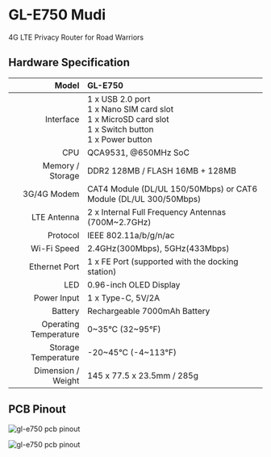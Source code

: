 # GL-E750 Mudi

4G LTE Privacy Router for Road Warriors

## Hardware Specification

|                         Model | GL-E750                                                      |
| ----------------------------: | :----------------------------------------------------------- |
|                     Interface | 1 x USB 2.0 port <br> 1 x Nano SIM card slot <br> 1 x MicroSD card slot <br> 1 x Switch button <br> 1 x Power button |
|                           CPU | QCA9531, @650MHz SoC                                         |
|              Memory / Storage | DDR2 128MB / FLASH 16MB + 128MB                              |
|                   3G/4G Modem | CAT4 Module (DL/UL 150/50Mbps) or CAT6 Module (DL/UL 300/50Mbps) |
|                   LTE Antenna | 2 x Internal Full Frequency Antennas (700M~2.7GHz)           |
|                      Protocol | IEEE 802.11a/b/g/n/ac                                        |
|                   Wi-Fi Speed | 2.4GHz(300Mbps), 5GHz(433Mbps)                               |
|                 Ethernet Port | 1 x FE Port (supported with the docking station)             |
|                           LED | 0.96-inch OLED Display                                       |
|                   Power Input | 1 x Type-C, 5V/2A                                            |
|                       Battery | Rechargeable 7000mAh Battery                                 |
|         Operating Temperature | 0~35°C (32~95°F)                                             |
|           Storage Temperature | -20~45°C (-4~113°F)                                          |
|            Dimension / Weight | 145 x 77.5 x 23.5mm / 285g                                   |

## PCB Pinout

![gl-e750 pcb pinout](https://static.gl-inet.com/docs/en/3/hardware/gl-e750/GL-E750-PINOUT-05.jpg)

![gl-e750 pcb pinout](https://static.gl-inet.com/docs/en/3/hardware/gl-e750/GL-E750-PINOUT-06.jpg)
